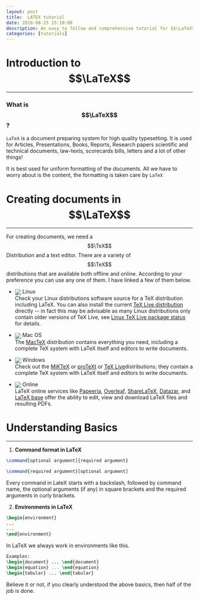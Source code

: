 ```yaml
---
layout: post
title:  LATEX tutorial
date: 2018-08-25 15:10:00
description: An easy to follow and comprehensive tutorial for $$\LaTeX$$
categories: [tutorials]
---
```


# **Introduction to $$\LaTeX$$**
---  
### What is $$\LaTeX$$ ?

`LaTeX` is a document preparing system for high quality typesetting. It is used for Articles, Presentations, Books, Reports, Research papers scientific and technical documents, law-texts, scorecards bills, letters and a lot of other things!

It is best used for uniform formatting of the documents. All we have to worry about is the content, the formatting is taken care by `LaTeX`

# **Creating documents in $$\LaTeX$$**
---  

For creating  documents, we need a $$\TeX$$ Distribution and a text editor. There are a variety of $$\TeX$$ distributions that are available both offline and online. According to your preference you can use any one of them. I have linked a few of them below.

- <img src="https://img.icons8.com/windows/32/000000/linux.png" style="vertical-align:middle"> Linux  
Check your Linux distributions software source for a TeX distribution including LaTeX. You can also install the current [TeX Live distribution](https://www.tug.org/texlive) directly -- in fact this may be advisable as many Linux distributions only contain older versions of TeX Live, see [Linux TeX Live package status](https://repology.org/metapackage/texlive/versions) for details.

- <img src="https://img.icons8.com/windows/32/000000/mac-os.png" style="vertical-align:middle"> Mac OS  
The [MacTeX](http://www.tug.org/mactex/) distribution contains everything you need, including a complete TeX system with LaTeX itself and editors to write documents.

- <img src="https://img.icons8.com/windows/32/000000/windows8.png" style="vertical-align:middle"> Windows  
Check out the [MiKTeX](http://miktex.org/) or [proTeXt](http://www.tug.org/protext/) or [TeX Live](http://www.tug.org/texlive)distributions; they contain a complete TeX system with LaTeX itself and editors to write documents.

- <img src="https://img.icons8.com/windows/32/000000/globe.png" style="vertical-align:middle"> Online  
LaTeX online services like [Papeeria](http://papeeria.com/), [Overleaf](https://www.overleaf.com/), [ShareLaTeX](https://www.sharelatex.com/), [Datazar](https://www.datazar.com/), and [LaTeX base](https://latexbase.com/) offer the ability to edit, view and download LaTeX files and resulting PDFs.

# Understanding Basics
---  

1. **Command format in LaTeX**  
```latex
\command[optional argument]{required argument}

\command{required argument}[optional argument]
```  
Every command in LateX starts with a backslash, followed by command name, the optional arguments (if any) in square brackets and the required arguments in curly brackets.  

2. **Environments in LaTeX**

```latex
\begin{environment}
...
...
\end{environment}
```
In LaTeX we always work in environments like this.

```latex
Examples:
\begin{document} ... \end{document}
\begin{equation} ... \end{equation}
\begin{tabular} ... \end{tabular}
```
Believe it or not, if you clearly understood the above basics, then half of the job is done.